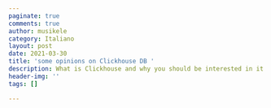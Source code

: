 ```yaml
---
paginate: true
comments: true
author: musikele
category: Italiano
layout: post
date: 2021-03-30
title: 'some opinions on Clickhouse DB '
description: What is Clickhouse and why you should be interested in it
header-img: ''
tags: []

---
```

